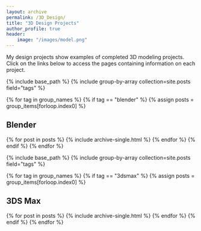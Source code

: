 ```yaml
---
layout: archive
permalink: /3D_Design/
title: "3D Design Projects"
author_profile: true
header:
    image: "/images/model.png"
---
```


My design projects show examples of completed 3D modeling projects.
Click on the links below to access the pages containing information on 
each project.

{% include base_path %}
{% include group-by-array collection=site.posts field="tags" %}

{% for tag in group_names %}
{% if tag == "blender" %}
  {% assign posts = group_items[forloop.index0] %}
  <h2 id="{{ tag | slugify }}" class="archive__subtitle">Blender</h2>
  {% for post in posts %}
    {% include archive-single.html %}
  {% endfor %}
{% endif %}
{% endfor %}


{% include base_path %}
{% include group-by-array collection=site.posts field="tags" %}

{% for tag in group_names %}
{% if tag == "3dsmax" %}
  {% assign posts = group_items[forloop.index0] %}
  <h2 id="{{ tag | slugify }}" class="archive__subtitle">3DS Max</h2>
  {% for post in posts %}
    {% include archive-single.html %}
  {% endfor %}
{% endif %}
{% endfor %}